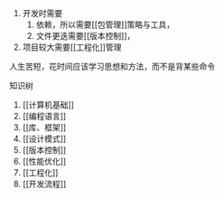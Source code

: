 1. 开发时需要
	1. 依赖，所以需要[[包管理]]策略与工具，
	2. 文件更迭需要[[版本控制]]，
2. 项目较大需要[[工程化]]管理

人生苦短，花时间应该学习思想和方法，而不是背某些命令

知识树
1. [[计算机基础]]
2. [[编程语言]]
3. [[库、框架]]
4. [[设计模式]]
5. [[版本控制]]
6. [[性能优化]]
7. [[工程化]]
8. [[开发流程]]
